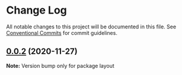 # Change Log

All notable changes to this project will be documented in this file.
See [Conventional Commits](https://conventionalcommits.org) for commit guidelines.

## [0.0.2](https://github.com/zycau/tech-talk-monorepo/compare/v0.0.1...v0.0.2) (2020-11-27)

**Note:** Version bump only for package layout
